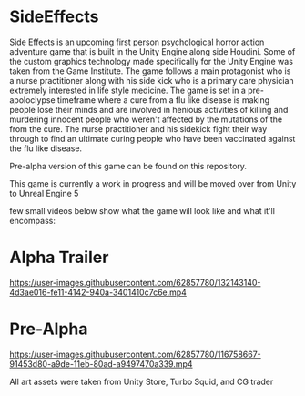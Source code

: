 # SideEffects

Side Effects is an upcoming first person psychological horror action adventure game that is built in the Unity Engine along side Houdini. Some of the custom graphics technology made specifically for the Unity Engine was taken from the Game Institute. The game follows a main protagonist who is a nurse practitioner along with his side kick who is a primary care physician extremely interested in life style medicine. The game is set in a pre-apoloclypse timeframe where a cure from a flu like disease is making people lose their minds and are involved in henious activities of killing and murdering innocent people who weren't affected by the mutations of the from the cure. The nurse practitioner and his sidekick fight their way through to find an ultimate curing people who have been vaccinated against the flu like disease. 

Pre-alpha version of this game can be found on this repository.

This game is currently a work in progress and will be moved over from Unity to Unreal Engine 5

few small videos below show what the game will look like and what it'll encompass:

# Alpha Trailer

https://user-images.githubusercontent.com/62857780/132143140-4d3ae016-fe11-4142-940a-3401410c7c6e.mp4


# Pre-Alpha

https://user-images.githubusercontent.com/62857780/116758667-91453d80-a9de-11eb-80ad-a9497470a339.mp4

All art assets were taken from Unity Store, Turbo Squid, and CG trader






